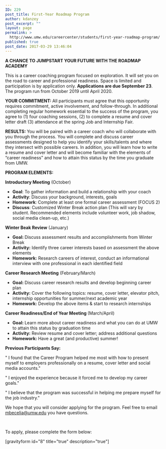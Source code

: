```yaml
---
ID: 229
post_title: First-Year Roadmap Program
author: kdanzey
post_excerpt: ""
layout: page
permalink: >
  http://www.umw.edu/careercenter/students/first-year-roadmap-program/
published: true
post_date: 2017-03-29 13:46:04
---
```

<strong>A CHANCE TO JUMPSTART YOUR FUTURE WITH THE ROADMAP ACADEMY</strong>

This is a career coaching program focused on exploration. It will set you on the road to career and professional readiness. Space is limited and participation is by application only. <strong>Applications are due September 23</strong>. The program run from October 2019 until April 2020.

<strong>YOUR COMMITMENT: </strong>All participants must agree that this opportunity requires commitment, active involvement, and follow-through. In additional completing regular homework essential to the success of the program, you agree to (1) four coaching sessions, (2) to complete a resume and cover letter draft (3) attendance at the spring Job and Internship Fair.

<strong>RESULTS: </strong>You will be paired with a career coach who will collaborate with you through the process. You will complete and discuss career assessments designed to help you identify your skills/talents and where they intersect with possible careers. In addition, you will learn how to write a resume and cover letter and will become familiar with the elements of “career readiness” and how to attain this status by the time you graduate from UMW.

<strong>PROGRAM ELEMENTS:</strong>

<strong>Introductory Meeting</strong> (October)
<ul>
 	<li><strong>Goal</strong>: To gather information and build a relationship with your coach</li>
 	<li><strong>Activity</strong>: Discuss your background, interests, goals</li>
 	<li><strong>Homework</strong>: Complete at least one formal career assessment (FOCUS 2)</li>
 	<li><strong>Discuss</strong>: Customized Winter Break action plan (This will vary by student. Recommended elements include volunteer work, job shadow, social media clean-up, etc.)</li>
</ul>
<strong>Winter Beak Review</strong> (January)
<ul>
 	<li><strong>Goal: </strong>Discuss assessment results and accomplishments from Winter Break</li>
 	<li><strong>Activity:</strong> Identify three career interests based on assessment the above elements</li>
 	<li><strong>Homework:</strong> Research careers of interest, conduct an informational interview with one professional in each identified field</li>
</ul>
<strong>Career Research Meeting</strong> (February/March)
<ul>
 	<li><strong>Goal: </strong>Discuss career research results and develop beginning career plan</li>
 	<li><strong>Activity:</strong> Cover the following topics: resume, cover letter, elevator pitch, internship opportunities for summer/next academic year</li>
 	<li><strong>Homework:</strong> Develop the above items &amp; start to research internships</li>
</ul>
<strong>Career Readiness/End of Year Meeting </strong>(March/April)
<ul>
 	<li><strong>Goal: </strong>Learn more about career readiness and what you can do at UMW to attain this status by graduation time</li>
 	<li><strong>Activity:</strong> Review resume and cover letter; address additional questions</li>
 	<li><strong>Homework:</strong> Have a great (and productive) summer!</li>
</ul>
<strong>Previous Participants Say:</strong>

" I found that the Career Program helped me most with how to present myself to employers professionally on a resume, cover letter and social media accounts."

" I enjoyed the experience because it forced me to develop my career goals."

" I believe that the program was successful in helping me prepare myself for the job industry."

We hope that you will consider applying for the program. Feel free to email mbecelia@umw.edu you have questions.

&nbsp;

To apply, please complete the form below:

[gravityform id="8" title="true" description="true"]

&nbsp;